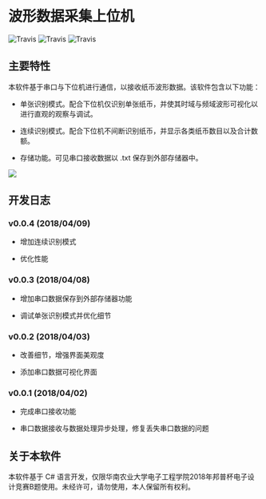 # 波形数据采集上位机

![Travis](https://img.shields.io/badge/version-v0.0.4-blue.svg)
![Travis](https://img.shields.io/badge/author-Jx-orange.svg)
![Travis](https://img.shields.io/badge/license-MIT-brightgreen.svg)

## 主要特性

本软件基于串口与下位机进行通信，以接收纸币波形数据。该软件包含以下功能：

- 单张识别模式。配合下位机仅识别单张纸币，并使其时域与频域波形可视化以进行直观的观察与调试。

- 连续识别模式。配合下位机不间断识别纸币，并显示各类纸币数目以及合计数额。

- 存储功能。可见串口接收数据以 .txt 保存到外部存储器中。

![](https://ws4.sinaimg.cn/large/b9b7f997ly1fun25wwxvvj20px0fxjty.jpg)

## 开发日志

### v0.0.4 (2018/04/09)

- 增加连续识别模式

- 优化性能

### v0.0.3 (2018/04/08)

- 增加串口数据保存到外部存储器功能

- 调试单张识别模式并优化细节

### v0.0.2 (2018/04/03)

- 改善细节，增强界面美观度

- 添加串口数据可视化界面

### v0.0.1 (2018/04/02)

- 完成串口接收功能

- 串口数据接收与数据处理异步处理，修复丢失串口数据的问题

## 关于本软件

本软件基于 C# 语言开发，仅限华南农业大学电子工程学院2018年邦普杯电子设计竞赛B题使用。未经许可，请勿使用，本人保留所有权利。
